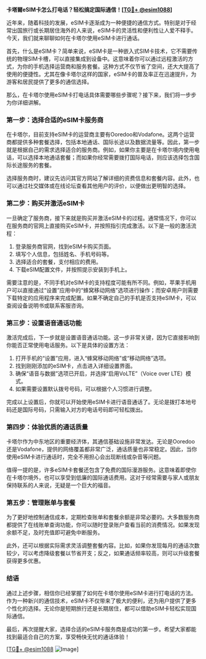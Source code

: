 **卡塔爾eSIM卡怎么打电话？轻松搞定国际通信！[[TG💪+ @esim1088](https://t.me/s/esim1088)]**

近年来，随着科技的发展，eSIM卡逐渐成为一种便捷的通信方式。特别是对于经常出国旅行或长期居住海外的人来说，eSIM卡的灵活性和便利性让人爱不释手。今天，我们就来聊聊如何在卡塔尔使用eSIM卡进行通话。

首先，什么是eSIM卡？简单来说，eSIM卡是一种嵌入式SIM卡技术，它不需要传统的物理SIM卡槽，可以直接集成到设备中。这意味着你可以通过远程激活的方式，为你的手机选择运营商和服务套餐。这种方式不仅节省了空间，还大大提高了使用的便捷性。尤其在像卡塔尔这样的国家，eSIM卡的普及率正在迅速提升，为游客和居民提供了更多的通信选择。

那么，在卡塔尔使用eSIM卡打电话具体需要哪些步骤呢？接下来，我们将一步步为你详细讲解。

### **第一步：选择合适的eSIM卡服务商**
在卡塔尔，目前支持eSIM卡的运营商主要有Ooredoo和Vodafone。这两个运营商都提供多种套餐选择，包括本地通话、国际长途以及数据流量等。因此，第一步就是根据自己的需求选择适合的服务商。例如，如果你主要是在卡塔尔境内使用电话，可以选择本地通话套餐；而如果你经常需要拨打国际电话，则应该选择包含国际长途服务的套餐。

选择服务商时，建议先访问其官方网站了解详细的资费信息和套餐内容。此外，也可以通过社交媒体或在线论坛查看其他用户的评价，以便做出更明智的选择。

### **第二步：购买并激活eSIM卡**
一旦确定了服务商，接下来就是购买并激活eSIM卡的过程。通常情况下，你可以在服务商的官网上直接购买eSIM卡，并按照指引完成激活。以下是一般的激活流程：

1. 登录服务商官网，找到eSIM卡购买页面。
2. 填写个人信息，包括姓名、手机号码等。
3. 选择适合的套餐，支付相应的费用。
4. 下载eSIM配置文件，并按照提示安装到手机上。

需要注意的是，不同手机对eSIM卡的支持程度可能有所不同。例如，苹果手机用户可以直接通过“设置”应用中的“蜂窝移动网络”选项进行操作；而安卓用户则需要下载特定的应用程序来完成配置。如果不确定自己的手机是否支持eSIM卡，可以查阅设备说明书或联系客服咨询。

### **第三步：设置语音通话功能**
激活完成后，下一步就是设置语音通话功能。这一步非常关键，因为它直接影响到你能否正常使用电话服务。以下是具体的设置方法：

1. 打开手机的“设置”应用，进入“蜂窝移动网络”或“移动网络”选项。
2. 找到刚刚添加的eSIM卡，点击进入详细设置界面。
3. 确保“语音与数据”选项已开启，并选择“启用VoLTE”（Voice over LTE）模式。
4. 如果需要设置默认拨号号码，可以根据个人习惯进行调整。

完成以上设置后，你就可以开始使用eSIM卡进行语音通话了。无论是拨打本地号码还是国际号码，只需输入对方的电话号码即可轻松拨出。

### **第四步：体验优质的通话质量**
卡塔尔作为中东地区的重要经济体，其通信基础设施非常发达。无论是Ooredoo还是Vodafone，提供的网络覆盖都非常广泛，通话质量也非常稳定。因此，当你使用eSIM卡进行通话时，完全不用担心会出现断线或杂音等问题。

值得一提的是，许多eSIM卡套餐还包含了免费的国际漫游服务。这意味着即使你在卡塔尔境外，也可以享受到低廉的国际通话费用。这对于经常需要与家人或朋友保持联系的人来说，无疑是一个巨大的福音。

### **第五步：管理账单与套餐**
为了更好地控制通信成本，定期检查账单和套餐余额是非常必要的。大多数服务商都提供了在线账单查询功能，你可以随时登录账户查看当前的消费情况。如果发现余额不足，及时充值即可避免中断服务。

此外，还可以根据实际需求灵活调整套餐内容。比如，如果你发现每月的通话次数较少，可以考虑降级套餐以节省开支；反之，如果通话频率较高，则可以升级套餐获得更多优惠。

### **结语**
通过上述步骤，相信你已经掌握了如何在卡塔尔使用eSIM卡进行打电话的方法。作为一种新兴的通信技术，eSIM卡不仅带来了极大的便利，还为用户提供了更多个性化的选择。无论你是短期旅行还是长期居住，都可以借助eSIM卡轻松实现国际通信。

最后，再次提醒大家，选择合适的eSIM卡服务商是成功的第一步。希望大家都能找到最适合自己的方案，享受畅快无忧的通话体验！

[[TG💪+ @esim1088](https://t.me/s/esim1088) ![Image](https://i.postimg.cc/4NQfJmqS/Snipaste-2025-05-13-00-14-12.png)]